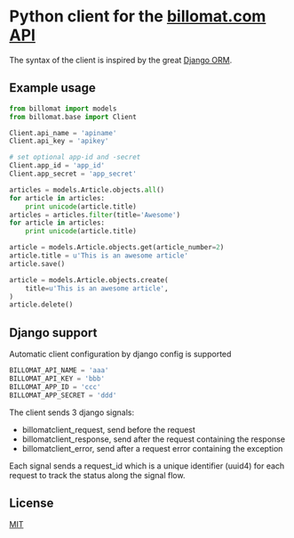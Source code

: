 Python client for the [billomat.com](http://www.billomat.com) [API](http://www.billomat.com/en/api/)
=====================================================================================================

The syntax of the client is inspired by the great [Django ORM](https://docs.djangoproject.com/en/dev/topics/db/queries/).

Example usage
--------------

```python
from billomat import models
from billomat.base import Client

Client.api_name = 'apiname'
Client.api_key = 'apikey'

# set optional app-id and -secret
Client.app_id = 'app_id'
Client.app_secret = 'app_secret'

articles = models.Article.objects.all()
for article in articles:
    print unicode(article.title)
articles = articles.filter(title='Awesome')
for article in articles:
    print unicode(article.title)

article = models.Article.objects.get(article_number=2)
article.title = u'This is an awesome article'
article.save()

article = models.Article.objects.create(
    title=u'This is an awesome article',
)
article.delete()
```

Django support
---------------
Automatic client configuration by django config is supported

```python
BILLOMAT_API_NAME = 'aaa'
BILLOMAT_API_KEY = 'bbb'
BILLOMAT_APP_ID = 'ccc'
BILLOMAT_APP_SECRET = 'ddd'
```

The client sends 3 django signals:

- billomatclient_request, send before the request
- billomatclient_response, send after the request containing the response
- billomatclient_error, send after a request error containing the exception

Each signal sends a request_id which is a unique identifier (uuid4) for each request to track the status along the signal flow.

License
--------
[MIT](https://github.com/lociii/billomat/blob/master/LICENSE.md)
